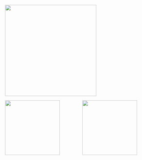 <img width="300px" src="https://count.getloli.com/get/@FESSXX?theme=gelbooru"></img>
<!-- ![:Augenestern-creator](https://count.getloli.com/get/@:HibiKier?theme=gelbooru) -->
<div align="center">
  <img align="left" height="180px" src="https://github-readme-stats.vercel.app/api?username=FESSXX&include_all_commits=true&count_private-true&custom_title=FESSXX%20GitHub%20Stats&line_height=30&show_icons=true&hide_border=true&bg_color=192133&title_color=efb752&icon_color=efb752&text_color=70bed9" />
  <img height="180px" src="https://github-readme-stats.vercel.app/api/top-langs/?username=FESSXX&layout=compact&langs_count=6&text_color=70bed9&icon_color=fff&title_color=efb752&bg_color=192133&theme=graywhite" />
</div>
